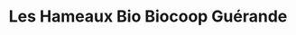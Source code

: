 ---
title: "Les Hameaux Bio Biocoop Guérande"
url: /guerande/les-hameaux-bio-biocoop-guerande/
shop: Supermarkt
---